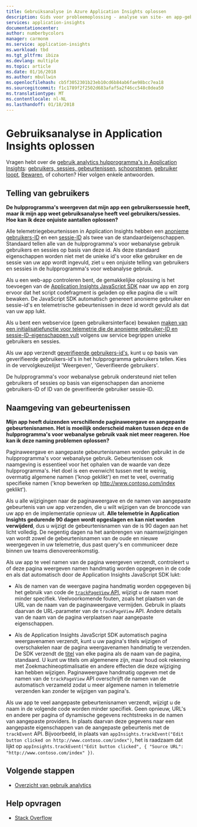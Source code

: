 ```yaml
---
title: Gebruiksanalyse in Azure Application Insights oplossen
description: Gids voor probleemoplossing - analyse van site- en app-gebruik met Application Insights.
services: application-insights
documentationcenter: 
author: numberbycolors
manager: carmonm
ms.service: application-insights
ms.workload: tbd
ms.tgt_pltfrm: ibiza
ms.devlang: multiple
ms.topic: article
ms.date: 01/16/2018
ms.author: mbullwin
ms.openlocfilehash: cb5f3052301b23eb10cd6b84ab6fae98bcc7ea18
ms.sourcegitcommit: f1c1789f2f2502d683afaf5a2f46cc548c0dea50
ms.translationtype: MT
ms.contentlocale: nl-NL
ms.lasthandoff: 01/18/2018
---
```

# <a name="troubleshoot-usage-analytics-in-application-insights"></a>Gebruiksanalyse in Application Insights oplossen
Vragen hebt over de [gebruik analytics hulpprogramma's in Application Insights](app-insights-usage-overview.md): [gebruikers, sessies, gebeurtenissen](app-insights-usage-segmentation.md), [schoorstenen](usage-funnels.md), [gebruiker loopt](app-insights-usage-flows.md), [Bewaren](app-insights-usage-retention.md), of cohorten? Hier volgen enkele antwoorden.

## <a name="counting-users"></a>Telling van gebruikers
**De hulpprogramma's weergeven dat mijn app een gebruikerssessie heeft, maar ik mijn app weet gebruiksanalyse heeft veel gebruikers/sessies. Hoe kan ik deze onjuiste aantallen oplossen?**

Alle telemetriegebeurtenissen in Application Insights hebben een [anonieme gebruikers-ID](application-insights-data-model-context.md) en een [sessie-ID](application-insights-data-model-context.md) als twee van de standaardeigenschappen. Standaard tellen alle van de hulpprogramma's voor webanalyse gebruik gebruikers en sessies op basis van deze id. Als deze standaard eigenschappen worden niet met de unieke id's voor elke gebruiker en de sessie van uw app wordt ingevuld, ziet u een onjuiste telling van gebruikers en sessies in de hulpprogramma's voor webanalyse gebruik.

Als u een web-app controleren bent, de gemakkelijke oplossing is het toevoegen van de [Application Insights JavaScript SDK](app-insights-javascript.md) naar uw app en zorg ervoor dat het script codefragment is geladen op elke pagina die u wilt bewaken. De JavaScript SDK automatisch genereert anonieme gebruiker en sessie-id's en telemetrische gebeurtenissen in deze id wordt gevuld als dat van uw app lukt.

Als u bent een webservice (geen gebruikersinterface) bewaken [maken van een initialisatiefunctie voor telemetrie die de anonieme gebruiker-ID en sessie-ID-eigenschappen vult](app-insights-usage-send-user-context.md) volgens uw service begrippen unieke gebruikers en sessies.

Als uw app verzendt [geverifieerde gebruikers-id's](app-insights-api-custom-events-metrics.md#authenticated-users), kunt u op basis van geverifieerde gebruikers-id's in het hulpprogramma gebruikers tellen. Kies in de vervolgkeuzelijst 'Weergeven', 'Geverifieerde gebruikers'.

De hulpprogramma's voor webanalyse gebruik ondersteund niet tellen gebruikers of sessies op basis van eigenschappen dan anonieme gebruikers-ID of ID van de geverifieerde gebruiker sessie-ID.

## <a name="naming-events"></a>Naamgeving van gebeurtenissen
**Mijn app heeft duizenden verschillende paginaweergave en aangepaste gebeurtenisnamen. Het is moeilijk onderscheid maken tussen deze en de hulpprogramma's voor webanalyse gebruik vaak niet meer reageren. Hoe kan ik deze naming problemen oplossen?**

Paginaweergave en aangepaste gebeurtenisnamen worden gebruikt in de hulpprogramma's voor webanalyse gebruik. Gebeurtenissen ook naamgeving is essentieel voor het ophalen van de waarde van deze hulpprogramma's. Het doel is een evenwicht tussen met te weinig, overmatig algemene namen ('knop geklikt') en met te veel, overmatig specifieke namen ('knop bewerken op http://www.contoso.com/index geklikt').

Als u alle wijzigingen naar de paginaweergave en de namen van aangepaste gebeurtenis van uw app verzenden, die u wilt wijzigen van de broncode van uw app en de implementatie opnieuw uit. **Alle telemetrie in Application Insights gedurende 90 dagen wordt opgeslagen en kan niet worden verwijderd**, dus u wijzigt de gebeurtenisnamen van de is 90 dagen aan het licht volledig. De negentig dagen na het aanbrengen van naamswijzigingen van wordt zowel de gebeurtenisnamen van de oude en nieuwe weergegeven in uw telemetrie, dus past query's en communiceer deze binnen uw teams dienovereenkomstig.

Als uw app te veel namen van de pagina weergeven verzendt, controleert u of deze pagina weergeven namen handmatig worden opgegeven in de code en als dat automatisch door de Application Insights JavaScript SDK lukt:

* Als de namen van de weergave pagina handmatig worden opgegeven bij het gebruik van code de [ `trackPageView` API](https://github.com/Microsoft/ApplicationInsights-JS/blob/master/API-reference.md), wijzigt u de naam moet minder specifiek. Veelvoorkomende fouten, zoals het plaatsen van de URL van de naam van de paginaweergave vermijden. Gebruik in plaats daarvan de URL-parameter van de `trackPageView` API. Andere details van de naam van de pagina verplaatsen naar aangepaste eigenschappen.

* Als de Application Insights JavaScript SDK automatisch pagina weergavenamen verzendt, kunt u uw pagina's titels wijzigen of overschakelen naar de pagina weergavenamen handmatig te verzenden. De SDK verzendt de [titel](https://developer.mozilla.org/docs/Web/HTML/Element/title) van elke pagina als de naam van de pagina, standaard. U kunt uw titels om algemenere zijn, maar houd ook rekening met Zoekmachineoptimalisatie en andere effecten die deze wijziging kan hebben wijzigen. Paginaweergave handmatig opgeven met de namen van de `trackPageView` API overschrijft de namen van de automatisch verzameld zodat u meer algemene namen in telemetrie verzenden kan zonder te wijzigen van pagina's.   

Als uw app te veel aangepaste gebeurtenisnamen verzendt, wijzigt u de naam in de volgende code worden minder specifiek. Geen opnieuw, URL's en andere per pagina of dynamische gegevens rechtstreeks in de namen van aangepaste providers. In plaats daarvan deze gegevens naar een aangepaste eigenschappen van de aangepaste gebeurtenis met de `trackEvent` API. Bijvoorbeeld, in plaats van `appInsights.trackEvent("Edit button clicked on http://www.contoso.com/index")`, het is raadzaam dat lijkt op `appInsights.trackEvent("Edit button clicked", { "Source URL": "http://www.contoso.com/index" })`.

## <a name="next-steps"></a>Volgende stappen

* [Overzicht van gebruik analytics](app-insights-usage-overview.md)

## <a name="get-help"></a>Help opvragen
* [Stack Overflow](http://stackoverflow.com/questions/tagged/ms-application-insights)

